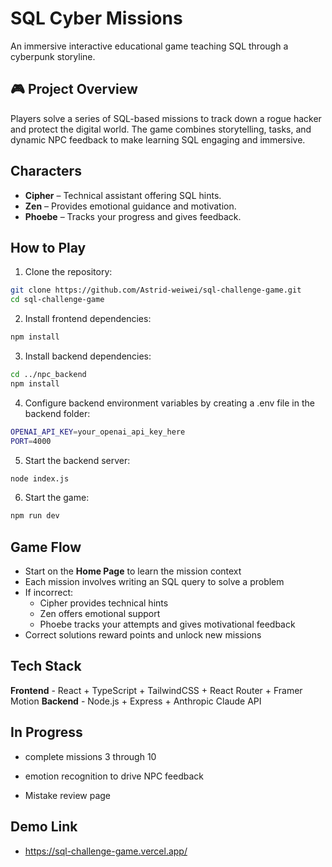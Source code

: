 # SQL Cyber Missions

An immersive interactive educational game teaching SQL through a cyberpunk storyline.

## 🎮 Project Overview

Players solve a series of SQL-based missions to track down a rogue hacker and protect the digital world. The game combines storytelling, tasks, and dynamic NPC feedback to make learning SQL engaging and immersive.


## Characters
- **Cipher** – Technical assistant offering SQL hints.
- **Zen** – Provides emotional guidance and motivation.
- **Phoebe** – Tracks your progress and gives feedback.

## How to Play
1. Clone the repository:
```bash
git clone https://github.com/Astrid-weiwei/sql-challenge-game.git
cd sql-challenge-game
```
2. Install frontend dependencies:
```bash
npm install
```
3. Install backend dependencies:
```bash
cd ../npc_backend
npm install
```
4. Configure backend environment variables by creating a .env file in the backend folder:
```bash
OPENAI_API_KEY=your_openai_api_key_here
PORT=4000
```
5. Start the backend server:
```bash
node index.js
```
6. Start the game:
```bash
npm run dev
```

##  Game Flow
- Start on the **Home Page** to learn the mission context
- Each mission involves writing an SQL query to solve a problem
- If incorrect:
  - Cipher provides technical hints
  - Zen offers emotional support
  - Phoebe tracks your attempts and gives motivational feedback
- Correct solutions reward points and unlock new missions

## Tech Stack
**Frontend** - React + TypeScript + TailwindCSS + React Router + Framer Motion 
**Backend** - Node.js + Express + Anthropic Claude API

##  In Progress
- complete missions 3 through 10

- emotion recognition to drive NPC feedback

- Mistake review page

## Demo Link
- https://sql-challenge-game.vercel.app/

